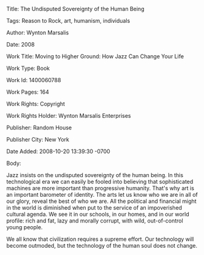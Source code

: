 Title:  The Undisputed Sovereignty of the Human Being

Tags:   Reason to Rock, art, humanism, individuals

Author: Wynton Marsalis

Date:   2008

Work Title: Moving to Higher Ground: How Jazz Can Change Your Life

Work Type: Book

Work Id: 1400060788

Work Pages: 164

Work Rights: Copyright

Work Rights Holder: Wynton Marsalis Enterprises

Publisher: Random House

Publisher City: New York

Date Added: 2008-10-20 13:39:30 -0700

Body: 

Jazz insists on the undisputed sovereignty of the human being. In this technological era we can easily be fooled into believing that sophisticated machines are more important than progressive humanity. That's why art is an important barometer of identity. The arts let us know who we are in all of our glory, reveal the best of who we are. All the political and financial might in the world is diminished when put to the service of an impoverished cultural agenda. We see it in our schools, in our homes, and in our world profile: rich and fat, lazy and morally corrupt, with wild, out-of-control young people. 

We all know that civilization requires a supreme effort. Our technology will become outmoded, but the technology of the human soul does not change.
